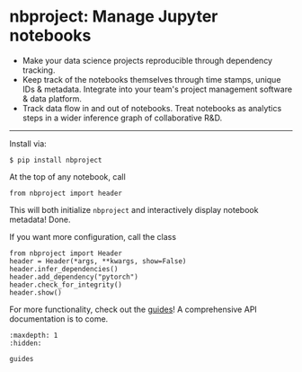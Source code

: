 # nbproject: Manage Jupyter notebooks

- Make your data science projects reproducible through dependency tracking.
- Keep track of the notebooks themselves through time stamps, unique IDs & metadata. Integrate into your team's project management software & data platform.
- Track data flow in and out of notebooks. Treat notebooks as analytics steps in a wider inference graph of collaborative R&D.

---

Install via:

```
$ pip install nbproject
```

At the top of any notebook, call

```
from nbproject import header
```

This will both initialize `nbproject` and interactively display notebook metadata! Done.

If you want more configuration, call the class

```
from nbproject import Header
header = Header(*args, **kwargs, show=False)
header.infer_dependencies()
header.add_dependency("pytorch")
header.check_for_integrity()
header.show()
```

For more functionality, check out the [guides](guides)! A comprehensive API documentation is to come.

```{toctree}
:maxdepth: 1
:hidden:

guides
```
